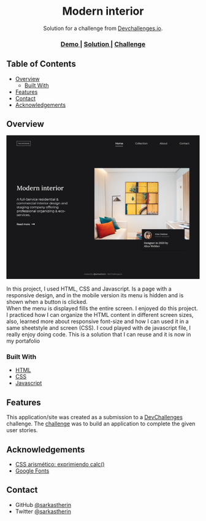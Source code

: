 <!-- Please update value in the {}  -->

<h1 align="center">Modern interior</h1>

<div align="center">
   Solution for a challenge from  <a href="http://devchallenges.io" target="_blank">Devchallenges.io</a>.
</div>

<div align="center">
  <h3>
    <a href="https://gallant-sammet-292496.netlify.app/">
      Demo
    </a>
    <span> | </span>
    <a href="https://gallant-sammet-292496.netlify.app/">
      Solution
    </a>
    <span> | </span>
    <a href="https://devchallenges.io/challenges/Jymh2b2FyebRTUljkNcb">
      Challenge
    </a>
  </h3>
</div>

<!-- TABLE OF CONTENTS -->

## Table of Contents

- [Overview](#overview)
  - [Built With](#built-with)
- [Features](#features)
- [Contact](#contact)
- [Acknowledgements](#acknowledgements)

<!-- OVERVIEW -->

## Overview

![screenshot](SS-moderInterior.png)

In this project, I used HTML, CSS and Javascript. Is a page with a responsive design, and in the mobile version its menu is hidden and is shown when a button is clicked. <br> When the menu is displayed fills the entire screen.
I enjoyed do this project. I practiced how I can organize the HTML content  in different screen sizes, also, learned more about responsive font-size and how I can used it in a same sheetstyle and screen (CSS). I coud played with de javascript file, I really enjoy doing code. This is a solution that I can reuse and it is now in my portafolio

### Built With

<!-- This section should list any major frameworks that you built your project using. Here are a few examples.-->

- [HTML]()
- [CSS]()
- [Javascript]()

## Features

<!-- List the features of your application or follow the template. Don't share the figma file here :) -->

This application/site was created as a submission to a [DevChallenges](https://devchallenges.io/challenges) challenge. The [challenge](https://devchallenges.io/challenges/Jymh2b2FyebRTUljkNcb) was to build an application to complete the given user stories.

## Acknowledgements

<!-- This section should list any articles or add-ons/plugins that helps you to complete the project. This is optional but it will help you in the future. For exmpale -->

- [CSS arismético: exprimiendo calc()](https://octuweb.com/css-aritmetico-exprimiendo-calc/)
- [Google Fonts](https://fonts.google.com/)

## Contact

- GitHub [@sarkastherin](https://github.com/Sarkastherin)
- Twitter [@sarkastherin](https://twitter.com/SarKastherin)
